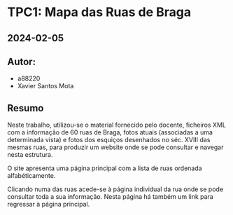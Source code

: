 # TPC1: Mapa das Ruas de Braga
## 2024-02-05

## Autor:
- a88220
- Xavier Santos Mota

## Resumo

Neste trabalho, utilizou-se o material fornecido pelo docente, ficheiros XML com a informação de 60 ruas de Braga, fotos atuais (associadas a uma determinada vista) e fotos dos esquiços desenhados no séc. XVIII das mesmas ruas, para produzir um website onde se pode consultar e navegar nesta estrutura.

O site apresenta uma página principal com a lista de ruas ordenada alfabéticamente. 

Clicando numa das ruas acede-se à página individual da rua onde se pode consultar toda a sua informação. Nesta página há também um link para regressar à página principal.
